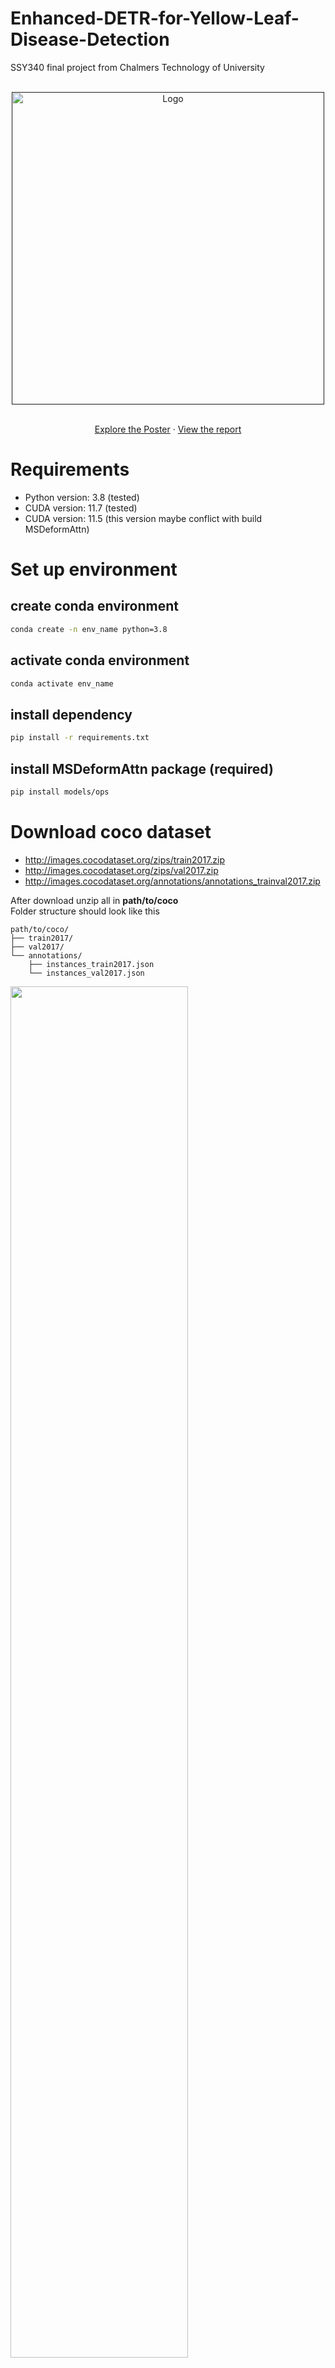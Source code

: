 # Enhanced-DETR-for-Yellow-Leaf-Disease-Detection
SSY340 final project from Chalmers Technology of University
<!-- PROJECT LOGO -->
<br />
<div align="center">
  <a href="">
    <img src="output.png" alt="Logo" width="500">
  </a>


  <p align="center">
    <br />
    <a href="./POSTER (1).pdf">Explore the Poster</a>
    ·
    <a href="./Final_report.pdf">View the report</a>
  </p>
</div>

# Requirements
- Python version: 3.8 (tested)
- CUDA version: 11.7 (tested)
- CUDA version: 11.5 (this version maybe conflict with  build MSDeformAttn)

# Set up environment
## create conda environment

```bash
conda create -n env_name python=3.8
```

## activate conda environment
```bash
conda activate env_name
```

## install dependency
```bash
pip install -r requirements.txt
```

## install MSDeformAttn package (required)

```bash
pip install models/ops
```

# Download coco dataset
- http://images.cocodataset.org/zips/train2017.zip
- http://images.cocodataset.org/zips/val2017.zip
- http://images.cocodataset.org/annotations/annotations_trainval2017.zip

After download unzip all in **path/to/coco**\
Folder structure should look like this

```
path/to/coco/
├── train2017/
├── val2017/
└── annotations/
    ├── instances_train2017.json
    └── instances_val2017.json
```

<img src="./Train.JPG" height="75%" width="75%">

# Training
```bash
bash train_efficientnet.sh
```

content of **train_efficientnet.sh**
```
#!/usr/bin/env bash

set -x

python -u main.py \
    --output_dir "exps/effi-v2S_ddetr" \
    --backbone "efficientnet" \
    --batch_size 2
```
>**Note**\
Use arg **--coco_path "path/to/coco"** to update coco path\
**path/to/coco** is coco dataset directory in previous step

# Download model weight
download weight folder and move it inside repo folder (same level as main.py)

https://drive.google.com/drive/folders/1F4WzkFU0agqYoJIAwQ3FMZNb7-PQbuI1?usp=drive_link



In each model there are 3 files
| File Name | Description |
| --- | --- |
| `checkpoint0049.pth` | model weight |
| `log.txt` | evaluation at each epoch on COCO train dataset |
| `train.log` | log during training |

# Inference
- Inference a image
```
python inference.py --backbone name_backbone  --inf_path path/to/image.png
```
- Inference a folder with multiple images
```
python inference.py --backbone name_backbone  --folder --inf_path path/to/folder
```
>**Note**\
replace name_backbone with one of the following:

| name_backbone | Model using |
| --- | --- |
| resnet50 | res-50_ddetr |
| efficientnet | effi-v2S_ddetr |
| mobilenet | mb-v3L_ddetr |
| swin | swin-T_ddetr |

# Inference with GUI
- Run backend using flask (This will load 4 model and 4 debug model. Config file `backend.py` if needed)
```
python backend
```
- Run fronend using streamlit
```
streamlit run frontend.py  
```

Video demo: https://www.youtube.com/watch?v=8VNTvP90f5Y
# Run bench mark on google colab
https://colab.research.google.com/drive/1rxxCjrq1dEC8e7-bGUoSTMd1CkZ4CGwR


# Explain file
## Python file
| File name | Description |
| --- | --- |
| main.py | train and evaluate model |
| inference.py | running inference on images |
| frontend.py | web UI to inference image using streamlit|
| backend.py  | host a backend using Flask |
| draw_coco.py | draw lablel of COCO train dataset|
| draw_comparision.py | combine COCO label and result of detection as an image | 
| benchmark.py| benchmark to know the FPS of a model |
| debug.py| Show attention weight of encoder and decoder |
| extract_train_time.py | extract training time of file `weight/train.log`  |
| inspect_eval.py | get AP of each class at an evaluation |
| visualize.py | plot loss and AP of the training process |

## Bash file
| File name | Description |
| --- | --- |
| benchmark_resnet.sh | example of running `benchmark.py` |   
| train_dist*.sh | train model distributively on 2 GPU |
| train_*.sh | train model |
| view.sh | view the last line of `weight/train.log` |
